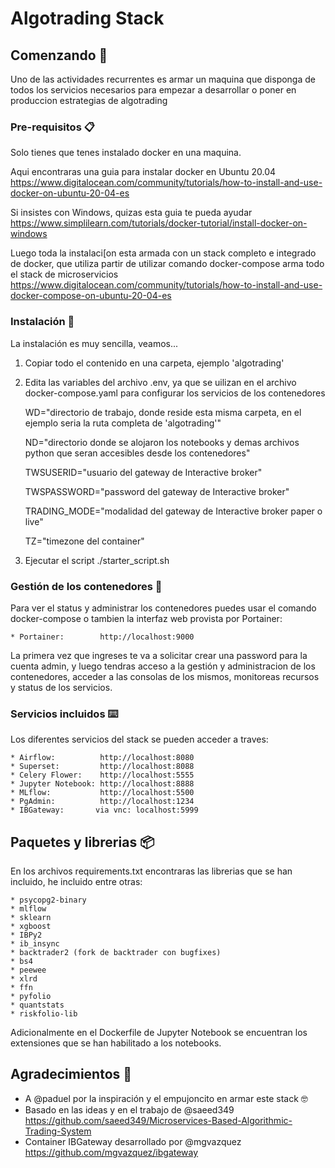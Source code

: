 # Algotrading Stack


## Comenzando 🚀

Uno de las actividades recurrentes es armar un maquina que disponga de todos los servicios necesarios para empezar a desarrollar o poner en produccion estrategias de algotrading


### Pre-requisitos 📋

Solo tienes que tenes instalado docker en una maquina.

Aqui encontraras una guia para instalar docker en Ubuntu 20.04
https://www.digitalocean.com/community/tutorials/how-to-install-and-use-docker-on-ubuntu-20-04-es

Si insistes con Windows, quizas esta guia te pueda ayudar
https://www.simplilearn.com/tutorials/docker-tutorial/install-docker-on-windows

Luego toda la instalaci[on esta armada con un stack completo e integrado de docker, que utiliza partir de utilizar comando docker-compose arma todo el stack de microservicios
https://www.digitalocean.com/community/tutorials/how-to-install-and-use-docker-compose-on-ubuntu-20-04-es

### Instalación 🔧

La instalación es muy sencilla, veamos...

1) Copiar todo el contenido en una carpeta, ejemplo 'algotrading'

2) Edita las variables del archivo .env, ya que se uilizan en el archivo docker-compose.yaml para configurar los servicios de los contenedores

    WD="directorio de trabajo, donde reside esta misma carpeta, en el ejemplo seria la ruta completa de 'algotrading'"
    
    ND="directorio donde se alojaron los notebooks y demas archivos python que seran accesibles desde los contenedores"

    TWSUSERID="usuario del gateway de Interactive broker"
    
    TWSPASSWORD="password del gateway de Interactive broker"
    
    TRADING_MODE="modalidad del gateway de Interactive broker paper o live"

    TZ="timezone del container"

3) Ejecutar el script
./starter_script.sh

### Gestión de los contenedores 🔩

Para ver el status y administrar los contenedores puedes usar el comando docker-compose o tambien la interfaz web provista por Portainer:

    * Portainer:        http://localhost:9000

La primera vez que ingreses te va a solicitar crear una password para la cuenta admin, y luego tendras acceso a la gestión y administracion de los contenedores, acceder a las consolas de los mismos, monitoreas recursos y status de los servicios.

### Servicios incluidos ⌨️

Los diferentes servicios del stack se pueden acceder a traves:

    * Airflow:          http://localhost:8080
    * Superset:         http://localhost:8088
    * Celery Flower:    http://localhost:5555
    * Jupyter Notebook: http://localhost:8888
    * MLflow:           http://localhost:5500
    * PgAdmin:          http://localhost:1234
    * IBGateway:       via vnc: localhost:5999

## Paquetes y librerias 📦

En los archivos requirements.txt encontraras las librerias que se han incluido, he incluido entre otras:

    * psycopg2-binary
    * mlflow
    * sklearn
    * xgboost
    * IBPy2
    * ib_insync
    * backtrader2 (fork de backtrader con bugfixes)
    * bs4
    * peewee
    * xlrd
    * ffn
    * pyfolio
    * quantstats
    * riskfolio-lib

Adicionalmente en el Dockerfile de Jupyter Notebook se encuentran los extensiones que se han habilitado a los notebooks.

## Agradecimientos 📢

* A @paduel por la inspiración y el empujoncito en armar este stack 🤓
* Basado en las ideas y en el trabajo de @saeed349 
https://github.com/saeed349/Microservices-Based-Algorithmic-Trading-System
* Container IBGateway desarrollado por @mgvazquez https://github.com/mgvazquez/ibgateway 


